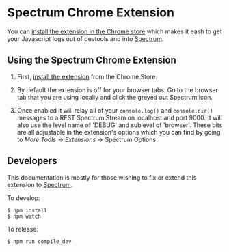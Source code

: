 # Spectrum Chrome Extension

You can [install the extension in the Chrome store](https://chrome.google.com/webstore/detail/spectrum/jopdhoinfcaefobmlekemdaikoaaojln?authuser=1) which makes
it eash to get your Javascript logs out of devtools and into [Spectrum](http://www.devspectrum.com).

## Using the Spectrum Chrome Extension

1. First, [install the extension](https://chrome.google.com/webstore/detail/spectrum/jopdhoinfcaefobmlekemdaikoaaojln?authuser=1) from the Chrome Store.

2. By default the extension is off for your browser tabs.  Go to the browser tab that you are using locally and click the greyed out Spectrum icon.

3. Once enabled it will relay all of your `console.log()` and `console.dir()` messages to a REST Spectrum Stream on localhost and port 9000.  It will also use the level name of 'DEBUG' and sublevel of 'browser'.  These bits are all adjustable in the extension's options which you can find by going to _More Tools_ -> _Extensions_ -> Spectrum Options.

## Developers

This documentation is mostly for those wishing to fix or extend this extension
to [Spectrum](http://www.devspectrum.com).


To develop:

```
$ npm install
$ npm watch
```

To release:

```
$ npm run compile_dev
```
